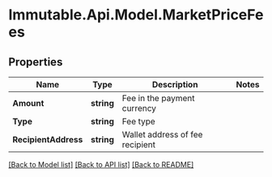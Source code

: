 # Immutable.Api.Model.MarketPriceFees

## Properties

Name | Type | Description | Notes
------------ | ------------- | ------------- | -------------
**Amount** | **string** | Fee in the payment currency | 
**Type** | **string** | Fee type | 
**RecipientAddress** | **string** | Wallet address of fee recipient | 

[[Back to Model list]](../README.md#documentation-for-models) [[Back to API list]](../README.md#documentation-for-api-endpoints) [[Back to README]](../README.md)

